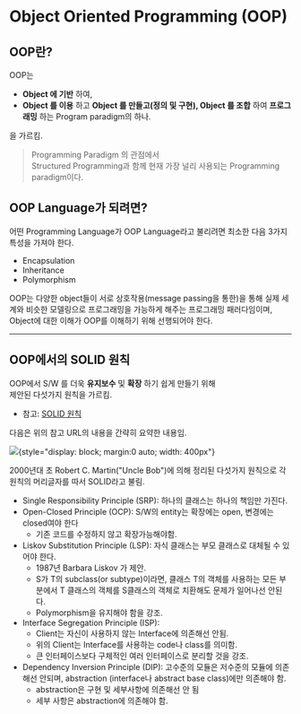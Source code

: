 # Object Oriented Programming (OOP)


## OOP란?

OOP는 

* **Object 에 기반** 하여,
* **Object 를 이용** 하고 **Object 를 만들고(정의 및 구현), Object 를 조합** 하여 **프로그래밍** 하는 Program paradigm의 하나.

을 가르킴.

> Programming Paradigm 의 관점에서  
> Structured Programming과 함께 현재 가장 널리 사용되는 Programming paradigm이다. 

## OOP Language가 되려면?

어떤 Programming Language가 OOP Language라고 불리려면 최소한 다음 3가지 특성을 가져야 한다.

- Encapsulation
- Inheritance
- Polymorphism

OOP는 다양한 object들이 서로 상호작용(message passing을 통한)을 통해 실제 세계와 비슷한 모델링으로 프로그래밍을 가능하게 해주는 프로그래밍 패러다임이며, Object에 대한 이해가 OOP를 이해하기 위해 선행되어야 한다.

---

## OOP에서의 SOLID 원칙

OOP에서 S/W 를 더욱 **유지보수** 및 **확장** 하기 쉽게 만들기 위해  
제안된 다섯가지 원칙을 가르킴. 

* 참고: [SOLID 원칙](https://ds31x.tistory.com/431)

다음은 위의 참고 URL의 내용을 간략히 요약한 내용임.

![](https://img1.daumcdn.net/thumb/R1280x0/?scode=mtistory2&fname=https%3A%2F%2Fblog.kakaocdn.net%2Fdn%2FAi6pJ%2FbtsNCBLiPU3%2FoOWVohvKpmKlicCWa35G10%2Fimg.png){style="display: block; margin:0 auto; width: 400px"}

2000년대 초 Robert C. Martin("Uncle Bob")에 의해 정리된 다섯가지 원칙으로 각 원칙의 머리글자를 따서 SOLID라고 불림.

- Single Responsibility Principle (SRP): 하나의 클래스는 하나의 책임만 가진다.
- Open-Closed Principle (OCP): S/W의 entity는 확장에는 open, 변경에는 closed여야 한다 
    - 기존 코드를 수정하지 않고 확장가능해야함.
- Liskov Substitution Principle (LSP): 자식 클래스는 부모 클래스로 대체될 수 있어야 한다.
    - 1987년 Barbara Liskov 가 제안.
    - S가 T의 subclass(or subtype)이라면, 클래스 T의 객체를 사용하는 모든 부분에서 T 클래스의 객체를 S클래스의 객체로 치환해도 문제가 일어나선 안된다.
    - Polymorphism을 유지해야 함을 강조.
- Interface Segregation Principle (ISP): 
    - Client는 자신이 사용하지 않는 Interface에 의존해선 안됨.
    - 위의 Client는 Interface를 사용하는 code나 class를 의미함.
    - 큰 인터페이스보다 구체적인 여러 인터페이스로 분리할 것을 강조.
- Dependency Inversion Principle (DIP): 고수준의 모듈은 저수준의 모듈에 의존해선 안되며, abstraction (interface나 abstract base class)에만 의존해야 함.
    - abstraction은 구현 및 세부사항에 의존해선 안 됨
    - 세부 사항은 abstraction에 의존해야 함.